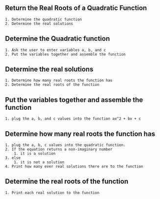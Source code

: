 ## Return the Real Roots of a Quadratic Function
    1. Determine the quadratic function
    2. Determine the real solutions
    
## Determine the Quadratic function
    1. Ask the user to enter variables a, b, and c
    2. Put the variables together and assemble the function
    
## Determine the real solutions
    1. Determine how many real roots the function has
    2. Determine the real roots of the function
    
## Put the variables together and assemble the function
    1. plug the a, b, and c values into the function ax^2 + bx + c
    
## Determine how many real roots the function has
    1. plug the a, b, c values into the quadratic function.
    2. If the equation returns a non-imaginary number
        1. it is a solution
    3. else
        1. it is not a solution
    4. Print how many ever real solutions there are to the function
        
## Determine the real roots of the function
    1. Print each real solution to the function